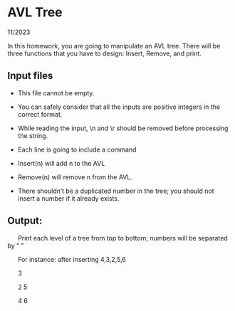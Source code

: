 # AVL Tree
11/2023

In this homework, you are going to manipulate an AVL tree. There will be three functions that
you have to design: Insert, Remove, and print.

## Input files

- This file cannot be empty.

- You can safely consider that all the inputs are positive integers in the correct format.

- While reading the input, \n and \r should be removed before processing the string.

- Each line is going to include a command

- Insert(n) will add n to the AVL

- Remove(n) will remove n from the AVL.

- There shouldn’t be a duplicated number in the tree; you should not insert a number if it
already exists.
## Output:

&nbsp;&nbsp;&nbsp;&nbsp;&nbsp;&nbsp;Print each level of a tree from top to bottom; numbers will be separated by “ ”

&nbsp;&nbsp;&nbsp;&nbsp;&nbsp;&nbsp;For instance: after inserting 4,3,2,5,6

&nbsp;&nbsp;&nbsp;&nbsp;&nbsp;&nbsp;3

&nbsp;&nbsp;&nbsp;&nbsp;&nbsp;&nbsp;2 5

&nbsp;&nbsp;&nbsp;&nbsp;&nbsp;&nbsp;4 6

